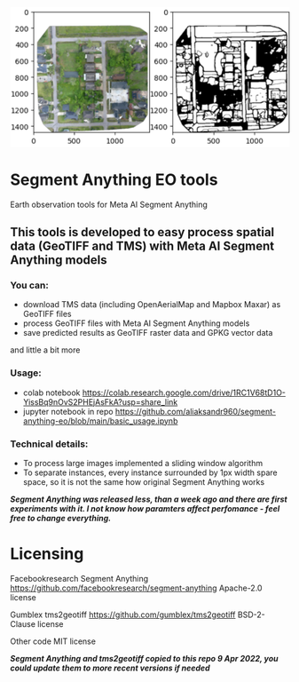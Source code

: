 
![Alt text](title_sameo.png?raw=true "Title")

# Segment Anything EO tools
Earth observation tools for Meta AI Segment Anything

## This tools is developed to easy process spatial data (GeoTIFF and TMS) with Meta AI Segment Anything models

### You can:
- download TMS data (including OpenAerialMap and Mapbox Maxar) as GeoTIFF files
- process GeoTIFF files with Meta AI Segment Anything models
- save predicted results as GeoTIFF raster data and GPKG vector data

and little a bit more

### Usage:
- colab notebook https://colab.research.google.com/drive/1RC1V68tD1O-YissBq9nOvS2PHEjAsFkA?usp=share_link
- jupyter notebook in repo https://github.com/aliaksandr960/segment-anything-eo/blob/main/basic_usage.ipynb

### Technical details:
- To process large images implemented a sliding window algorithm
- To separate instances, every instance surrounded by 1px width spare space, so it is not the same how original Segment Anything works

***Segment Anything was released less, than a week ago and there are first experiments with it. I not know how paramters affect perfomance - feel free to change everything.***

# Licensing

Facebookresearch Segment Anything https://github.com/facebookresearch/segment-anything
Apache-2.0 license 

Gumblex tms2geotiff https://github.com/gumblex/tms2geotiff
BSD-2-Clause license 

Other code MIT license

***Segment Anything and tms2geotiff copied to this repo 9 Apr 2022, you could update them to more recent versions if needed***
